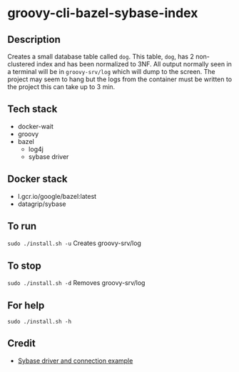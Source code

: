 # groovy-cli-bazel-sybase-index

## Description
Creates a small database table
called `dog`. This table, `dog`, has 2 non-clustered
index and has been normalized to 3NF.
All output normally
seen in a terminal will be in `groovy-srv/log` which will dump to the screen. The project may seem to hang but the logs from the container must be written to the project this can take up to 3 min.

## Tech stack
- docker-wait
- groovy
- bazel
  - log4j
  - sybase driver

## Docker stack
- l.gcr.io/google/bazel:latest
- datagrip/sybase

## To run
`sudo ./install.sh -u`
Creates groovy-srv/log

## To stop
`sudo ./install.sh -d`
Removes groovy-srv/log

## For help
`sudo ./install.sh -h`

## Credit
- [Sybase driver and connection example](https://razorsql.com/docs/help_sybase.html)
